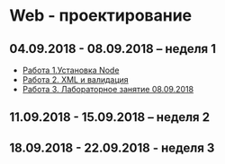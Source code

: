 # Web - проектирование

## 04.09.2018 - 08.09.2018 – неделя 1

+  [Работа 1.Установка Node](https://github.com/MozartArthur/Web/blob/master/work1.node.md "Установка Node")
+  [Работа 2. XML и валидация](https://github.com/MozartArthur/Web/blob/master/work1.node.md "XML и валидация")
+  [Работа 3. Лабораторное занятие 08.09.2018](https://github.com/MozartArthur/Web/blob/master/work1.node.md "Лабораторное занятие 08.09.2018")

## 11.09.2018 - 15.09.2018 – неделя 2

## 18.09.2018 - 22.09.2018 - неделя 3
